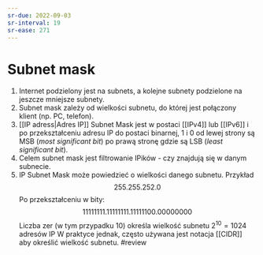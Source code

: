 ```yaml
---
sr-due: 2022-09-03
sr-interval: 19
sr-ease: 271
---
```


# Subnet mask
1. Internet podzielony jest na subnets, a kolejne subnety podzielone na jeszcze mniejsze subnety. 
2. Subnet mask zależy od wielkości subnetu, do której jest połączony klient (np. PC, telefon).
3. [[IP adress|Adres IP]] Subnet Mask jest w postaci [[IPv4]] lub [[IPv6]] i po przekształceniu adresu IP do postaci binarnej, 1 i 0 od lewej strony są MSB (*most significant bit*) po prawą stronę gdzie są LSB (*least significant bit*). 
4. Celem subnet mask jest filtrowanie IPików - czy znajdują się w danym subnecie.
5. IP Subnet Mask może powiedzieć o wielkości danego subnetu. Przykład
$$255.255.252.0$$
Po przekształceniu w bity:
$$11111111.11111111.11111100.00000000$$
Liczba zer (w tym przypadku 10) określa wielkość subnetu $2^{10}=1024$ adresów IP
W praktyce jednak, często używana jest notacja [[CIDR]] aby określić wielkość subnetu.
#review